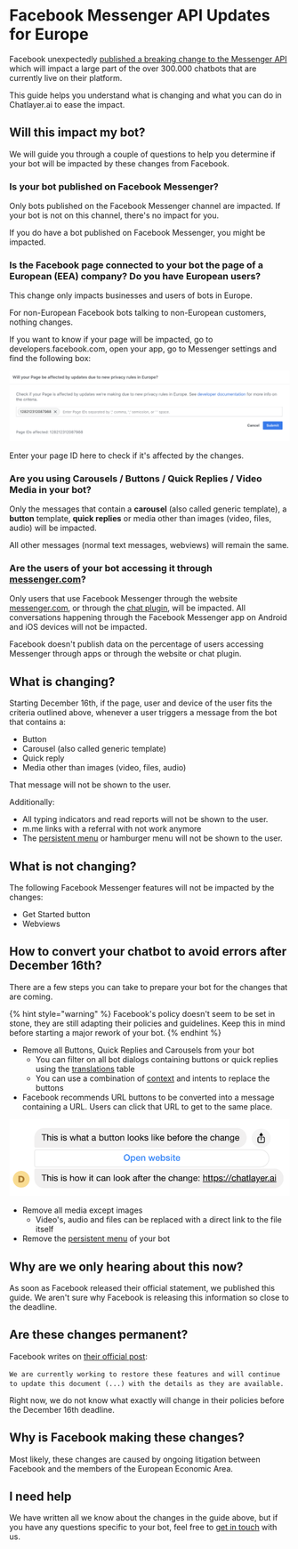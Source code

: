 # Facebook Messenger API Updates for Europe

Facebook unexpectedly [published a breaking change to the Messenger API](https://developers.facebook.com/docs/messenger-platform/europe-updates/) which will impact a large part of the over 300.000 chatbots that are currently live on their platform.

This guide helps you understand what is changing and what you can do in Chatlayer.ai to ease the impact.

## Will this impact my bot?

We will guide you through a couple of questions to help you determine if your bot will be impacted by these changes from Facebook.

### Is your bot published on Facebook Messenger?

Only bots published on the Facebook Messenger channel are impacted. If your bot is not on this channel, there's no impact for you.

If you do have a bot published on Facebook Messenger, you might be impacted.

### Is the Facebook page connected to your bot the page of a European \(EEA\) company? Do you have European users?

This change only impacts businesses and users of bots in Europe.

For non-European Facebook bots talking to non-European customers, nothing changes.

If you want to know if your page will be impacted, go to developers.facebook.com, open your app, go to Messenger settings and find the following box:

![As you can see, our test page will be affected by the changes](../../.gitbook/assets/image%20%28352%29.png)

Enter your page ID here to check if it's affected by the changes.

### Are you using Carousels / Buttons / Quick Replies / Video Media in your bot?

Only the messages that contain a **carousel** \(also called generic template\), a **button** template, **quick replies** or media other than images \(video, files, audio\) will be impacted. 

All other messages \(normal text messages, webviews\) will remain the same.

### Are the users of your bot accessing it through [messenger.com](https://messenger.com)?

Only users that use Facebook Messenger through the website [messenger.com](https://messenger.com), or through the [chat plugin](https://developers.facebook.com/docs/messenger-platform/discovery/facebook-chat-plugin/), will be impacted. All conversations happening through the Facebook Messenger app on Android and iOS devices will not be impacted.

Facebook doesn't publish data on the percentage of users accessing Messenger through apps or through the website or chat plugin.

## What is changing?

Starting December 16th, if the page, user and device of the user fits the criteria outlined above, whenever a user triggers a message from the bot that contains a:

* Button
* Carousel \(also called generic template\)
* Quick reply
* Media other than images \(video, files, audio\)

That message will not be shown to the user.

Additionally:

* All typing indicators and read reports will not be shown to the user.
* m.me links with a referral with not work anymore
* The [persistent menu](./#persistent-menu) or hamburger menu will not be shown to the user.

## What is not changing?

The following Facebook Messenger features will not be impacted by the changes:

* Get Started button
* Webviews

## **How to convert your chatbot to avoid errors after December 16th?**

There are a few steps you can take to prepare your bot for the changes that are coming.

{% hint style="warning" %}
Facebook's policy doesn't seem to be set in stone, they are still adapting their policies and guidelines. Keep this in mind before starting a major rework of your bot.
{% endhint %}

* Remove all Buttons, Quick Replies and Carousels from your bot
  * You can filter on all bot dialogs containing buttons or quick replies using the [translations](../../bot-answers/dialog-state/translations.md) table
  * You can use a combination of [context](../../understanding-users/using-context.md) and intents to replace the buttons
* Facebook recommends URL buttons to be converted into a message containing a URL. Users can click that URL to get to the same place.

![](../../.gitbook/assets/image%20%28353%29.png)

* Remove all media except images
  * Video's, audio and files can be replaced with a direct link to the file itself
* Remove the [persistent menu](./#persistent-menu) of your bot

## **Why are we only hearing about this now?**

As soon as Facebook released their official statement, we published this guide. We aren't sure why Facebook is releasing this information so close to the deadline.

## **Are these changes permanent?**

Facebook writes on [their official post](https://developers.facebook.com/docs/messenger-platform/europe-updates/): 

`We are currently working to restore these features and will continue to update this document (...) with the details as they are available.`

Right now, we do not know what exactly will change in their policies before the December 16th deadline.

## **Why is Facebook making these changes?**

Most likely, these changes are caused by ongoing litigation between Facebook and the members of the European Economic Area.

## I need help

We have written all we know about the changes in the guide above, but if you have any questions specific to your bot, feel free to [get in touch](../../support/get-in-touch.md) with us.

